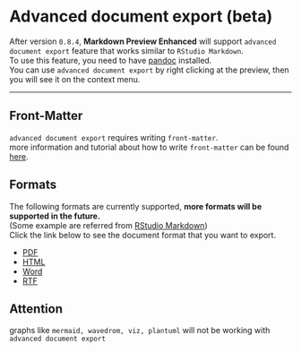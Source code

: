 # Advanced document export (beta)
After version `0.8.4`, **Markdown Preview Enhanced** will support `advanced document export` feature that works similar to `RStudio Markdown`.   
To use this feature, you need to have [pandoc](http://pandoc.org/) installed.  
You can use `advanced document export` by right clicking at the preview, then you will see it on the context menu.  

---
## Front-Matter   
`advanced document export` requires writing `front-matter`.  
more information and tutorial about how to write `front-matter` can be found [here](https://jekyllrb.com/docs/frontmatter/).

## Formats
The following formats are currently supported, **more formats will be supported in the future.**  
(Some example are referred from [RStudio Markdown](http://rmarkdown.rstudio.com/formats.html))  
Click the link below to see the document format that you want to export.  

* [PDF](./pandoc/pdf.md)  
* [HTML](./pandoc/html.md)
* [Word](./pandoc/word.md)
* [RTF](./pandoc/rtf.md)
<!-- * [Beamer](./pandoc/beamer.md) -->
<!-- * [ODT](./pandoc/odt.md) -->

## Attention
graphs like `mermaid, wavedrom, viz, plantuml` will not be working with `advanced document export`
